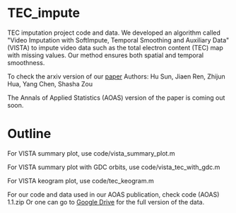 # TEC_impute
TEC imputation project code and data. We developed an algorithm called "Video Imputation with SoftImpute, Temporal Smoothing and Auxiliary Data" (VISTA) to impute video data such as the total electron content (TEC) map with missing values. Our method ensures both spatial and temporal smoothness.

To check the arxiv version of our [paper](https://arxiv.org/abs/2012.01618)
Authors: Hu Sun, Jiaen Ren, Zhijun Hua, Yang Chen, Shasha Zou

The Annals of Applied Statistics (AOAS) version of the paper is coming out soon.

# Outline

For VISTA summary plot, use code/vista_summary_plot.m

For VISTA summary plot with GDC orbits, use code/vista_tec_with_gdc.m

For VISTA keogram plot, use code/tec_keogram.m

For our code and data used in our AOAS publication, check code (AOAS) 1.1.zip
Or one can go to [Google Drive](https://drive.google.com/file/d/1jxF8xfyi7LElG0yA_p-fKMNjl3Tyl3XB/view?usp=sharing) for the full version of the data.
